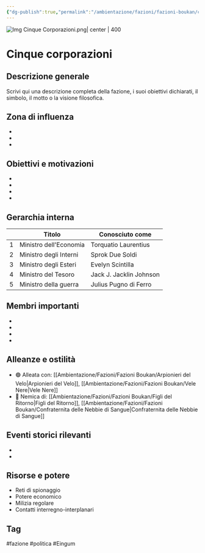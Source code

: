 ```yaml
---
{"dg-publish":true,"permalink":"/ambientazione/fazioni/fazioni-boukan/cinque-corporazioni/","tags":["fazione"]}
---
```


![Img Cinque Corporazioni.png| center | 400](/img/user/Immagini/Img%20Cinque%20Corporazioni.png)
# Cinque corporazioni

## Descrizione generale
Scrivi qui una descrizione completa della fazione, i suoi obiettivi dichiarati, il simbolo, il motto o la visione filosofica.

## Zona di influenza
- 
- 
- 

## Obiettivi e motivazioni
- 
- 
- 
- 

##  Gerarchia interna
|     | Titolo                 | Conosciuto come         |
| --- | ---------------------- | ----------------------- |
| 1   | Ministro dell'Economia | Torquatio Laurentius    |
| 2   | Ministro degli Interni | Sprok Due Soldi         |
| 3   | Ministro degli Esteri  | Evelyn Scintilla        |
| 4   | Ministro del Tesoro    | Jack J. Jacklin Johnson |
| 5   | Ministro della guerra  | Julius Pugno di Ferro   |

## Membri importanti
- 
- 
- 
- 


##  Alleanze e ostilità
- 🟢 Alleata con: [[Ambientazione/Fazioni/Fazioni Boukan/Arpionieri del Velo\|Arpionieri del Velo]], [[Ambientazione/Fazioni/Fazioni Boukan/Vele Nere\|Vele Nere]]
- 🔴 Nemica di: [[Ambientazione/Fazioni/Fazioni Boukan/Figli del Ritorno\|Figli del Ritorno]], [[Ambientazione/Fazioni/Fazioni Boukan/Confraternita delle Nebbie di Sangue\|Confraternita delle Nebbie di Sangue]]

## Eventi storici rilevanti
- 
- 

## Risorse e potere
- Reti di spionaggio
- Potere economico
- Milizia regolare
- Contatti interregno-interplanari

##  Tag
#fazione #politica #Eingum

